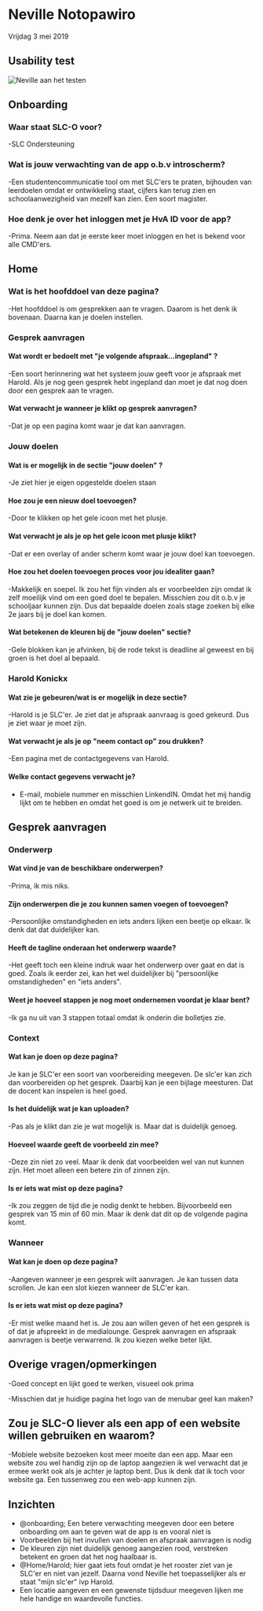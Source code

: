 # Neville Notopawiro

Vrijdag 3 mei 2019

## Usability test

![Neville aan het testen](../../../../.gitbook/assets/f9081740-1ed5-461b-a3b4-13ae16acabc1.JPG)

## Onboarding

### Waar staat SLC-O voor?

-SLC Ondersteuning

### Wat is jouw verwachting van de app o.b.v introscherm?

-Een studentencommunicatie tool om met SLC'ers te praten, bijhouden van leerdoelen omdat er ontwikkeling staat, cijfers kan terug zien en schoolaanwezigheid van mezelf kan zien. Een soort magister.

### Hoe denk je over het inloggen met je HvA ID voor de app?

-Prima. Neem aan dat je eerste keer moet inloggen en het is bekend voor alle CMD'ers.

## Home

### Wat is het hoofddoel van deze pagina?

-Het hoofddoel is om gesprekken aan te vragen. Daarom is het denk ik bovenaan. Daarna kan je doelen instellen.

### Gesprek aanvragen

#### Wat wordt er bedoelt met "je volgende afspraak...ingepland" ?

-Een soort herinnering wat het systeem jouw geeft voor je afspraak met Harold. Als je nog geen gesprek hebt ingepland dan moet je dat nog doen door een gesprek aan te vragen.

#### Wat verwacht je wanneer je klikt op gesprek aanvragen?

-Dat je op een pagina komt waar je dat kan aanvragen.

### Jouw doelen

#### Wat is er mogelijk in de sectie "jouw doelen" ?

-Je ziet hier je eigen opgestelde doelen staan

#### Hoe zou je een nieuw doel toevoegen?

-Door te klikken op het gele icoon met het plusje.

#### Wat verwacht je als je op het gele icoon met plusje klikt?

-Dat er een overlay of ander scherm komt waar je jouw doel kan toevoegen.

#### Hoe zou het doelen toevoegen proces voor jou idealiter gaan?

-Makkelijk en soepel. Ik zou het fijn vinden als er voorbeelden zijn omdat ik zelf moeilijk vind om een goed doel te bepalen. Misschien zou dit o.b.v je schooljaar kunnen zijn. Dus dat bepaalde doelen zoals stage zoeken bij elke 2e jaars bij je doel kan komen.

#### Wat betekenen de kleuren bij de "jouw doelen" sectie?

-Gele blokken kan je afvinken, bij de rode tekst is deadline al geweest en bij groen is het doel al bepaald.

### Harold Konickx

#### Wat zie je gebeuren/wat is er mogelijk in deze sectie?

-Harold is je SLC'er. Je ziet dat je  afspraak aanvraag is goed gekeurd. Dus je ziet waar je moet zijn.

#### Wat verwacht je als je op "neem contact op" zou drukken?

-Een pagina met de contactgegevens van Harold.

#### Welke contact gegevens verwacht je?

* E-mail, mobiele nummer en misschien LinkendIN. Omdat het mij handig lijkt om te hebben en omdat het goed is om je netwerk uit te breiden.

## Gesprek aanvragen

### Onderwerp

#### Wat vind je van de beschikbare onderwerpen?

-Prima, ik mis niks.

#### Zijn onderwerpen die je zou kunnen samen voegen of toevoegen?

-Persoonlijke omstandigheden en iets anders lijken een beetje op elkaar. Ik denk dat dat duidelijker kan.

#### Heeft de tagline onderaan het onderwerp waarde?

-Het geeft toch een kleine indruk waar het onderwerp over gaat en dat is goed. Zoals ik eerder zei, kan het wel duidelijker bij "persoonlijke omstandigheden" en "iets anders".

#### Weet je hoeveel stappen je nog moet ondernemen voordat je klaar bent?

-Ik ga nu uit van 3 stappen totaal omdat ik onderin die bolletjes zie.

### Context

#### Wat kan je doen op deze pagina?

Je kan je SLC'er een soort van voorbereiding meegeven. De slc'er kan zich dan voorbereiden op het gesprek. Daarbij kan je een bijlage meesturen. Dat de docent kan inspelen is heel goed.

#### Is het duidelijk wat je kan uploaden?

-Pas als je klikt dan zie je wat mogelijk is. Maar dat is duidelijk genoeg.

#### Hoeveel waarde geeft de voorbeeld zin mee?

-Deze zin niet zo veel. Maar ik denk dat voorbeelden wel van nut kunnen zijn. Het moet alleen een betere zin of zinnen zijn.

#### Is er iets wat mist op deze pagina?

-Ik zou zeggen de tijd die je nodig denkt te hebben. Bijvoorbeeld een gesprek van 15 min of 60 min. Maar ik denk dat dit op de volgende pagina komt.

### Wanneer

#### Wat kan je doen op deze pagina?

-Aangeven wanneer je een gesprek wilt aanvragen. Je kan tussen data scrollen. Je kan een slot kiezen wanneer de SLC'er kan.

#### Is er iets wat mist op deze pagina?

-Er mist welke maand het is. Je zou aan willen geven of het een  gesprek is of dat je afspreekt in de medialounge. Gesprek aanvragen en afspraak aanvragen is beetje verwarrend. Ik zou kiezen welke beter lijkt.

## Overige vragen/opmerkingen

-Goed concept en lijkt goed te werken, visueel ook prima

-Misschien dat je huidige pagina het logo van de menubar geel kan maken?

## Zou je SLC-O liever als een app of een website willen gebruiken en waarom?

-Mobiele website bezoeken kost meer moeite dan een app. Maar een website zou wel handig zijn op de laptop aangezien ik wel verwacht dat je ermee werkt ook als je achter je laptop bent. Dus ik denk dat ik toch voor website ga. Een tussenweg zou een web-app kunnen zijn.

## Inzichten

* @onboarding; Een betere verwachting meegeven door een betere onboarding om aan te geven wat de app is en vooral niet is
* Voorbeelden bij het invullen van doelen en afspraak aanvragen is nodig
* De kleuren zijn niet duidelijk genoeg aangezien rood, verstreken betekent en groen dat het nog haalbaar is.
* @Home/Harold; hier gaat iets fout omdat je het rooster ziet van je SLC'er en niet van jezelf. Daarna vond Neville het toepasselijker als er staat "mijn slc'er" ivp Harold.
* Een locatie aangeven en een gewenste tijdsduur meegeven lijken me hele handige en waardevolle functies.



